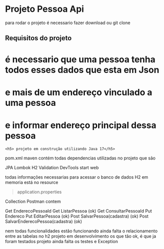 <h1> Projeto Pessoa Api </h1>

para rodar o projeto é necessario fazer download ou git clone 

## Requisitos do projeto 

#	é necessario que uma pessoa tenha todos esses dados que esta em Json
#	e mais de um endereço vinculado a uma pessoa 
#	e informar endereço principal dessa pessoa
	
	<h5> projeto em construção utilizando Java 17</h5>
  
pom.xml maven
contém todas dependencias utilizadas no projeto 
que são 

JPA
Lombok 
H2
Validation
DevTools
start web

todas informações necessarias para acessar o banco de dados H2 em memoria está no 
resource 
> application.properties 


Collection Postman contem 

Get EnderecoPessoaId 
Get ListarPessoa (ok)
Get ConsultarPessoaId
Put Endereco
Put EditarPessoa (ok) 
Post SalvarPessoa(cadastra) (ok)
Post SalvarEnderecoPessoa(cadastra) (ok)

nem todas funcionalidades estão funcionando ainda falta o relacionamento entre as tabelas no h2 
projeto em desenvolvimento os que tão ok, é que ja foram testados 
projeto ainda falta os testes e Exception



